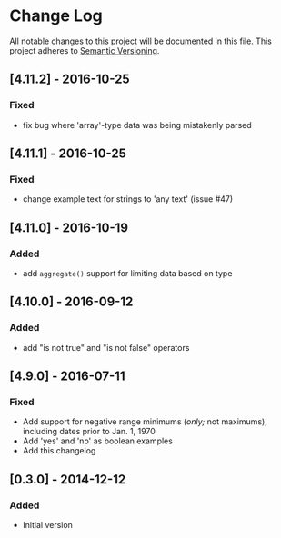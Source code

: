 # Change Log
All notable changes to this project will be documented in this file.
This project adheres to [Semantic Versioning](http://semver.org/).

## [4.11.2] - 2016-10-25
### Fixed
- fix bug where 'array'-type data was being mistakenly parsed

## [4.11.1] - 2016-10-25
### Fixed
- change example text for strings to 'any text' (issue #47)

## [4.11.0] - 2016-10-19
### Added
- add `aggregate()` support for limiting data based on type

## [4.10.0] - 2016-09-12
### Added
- add "is not true" and "is not false" operators

## [4.9.0] - 2016-07-11
### Fixed
- Add support for negative range minimums (_only;_ not maximums), including dates prior to Jan. 1, 1970
- Add 'yes' and 'no' as boolean examples
- Add this changelog

## [0.3.0] - 2014-12-12
### Added
- Initial version
